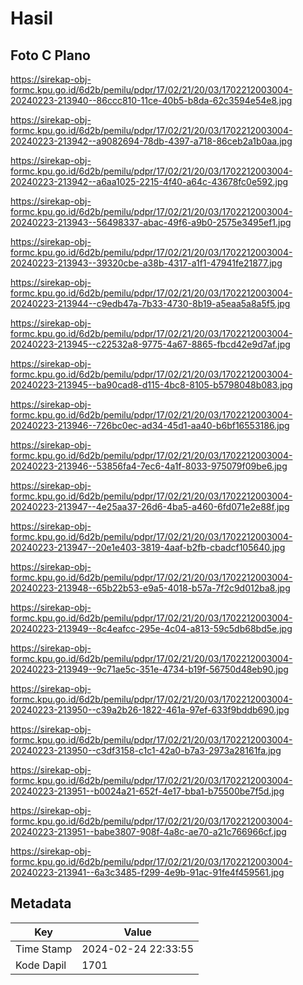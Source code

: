 # Hasil

## Foto C Plano

https://sirekap-obj-formc.kpu.go.id/6d2b/pemilu/pdpr/17/02/21/20/03/1702212003004-20240223-213940--86ccc810-11ce-40b5-b8da-62c3594e54e8.jpg

https://sirekap-obj-formc.kpu.go.id/6d2b/pemilu/pdpr/17/02/21/20/03/1702212003004-20240223-213942--a9082694-78db-4397-a718-86ceb2a1b0aa.jpg

https://sirekap-obj-formc.kpu.go.id/6d2b/pemilu/pdpr/17/02/21/20/03/1702212003004-20240223-213942--a6aa1025-2215-4f40-a64c-43678fc0e592.jpg

https://sirekap-obj-formc.kpu.go.id/6d2b/pemilu/pdpr/17/02/21/20/03/1702212003004-20240223-213943--56498337-abac-49f6-a9b0-2575e3495ef1.jpg

https://sirekap-obj-formc.kpu.go.id/6d2b/pemilu/pdpr/17/02/21/20/03/1702212003004-20240223-213943--39320cbe-a38b-4317-a1f1-47941fe21877.jpg

https://sirekap-obj-formc.kpu.go.id/6d2b/pemilu/pdpr/17/02/21/20/03/1702212003004-20240223-213944--c9edb47a-7b33-4730-8b19-a5eaa5a8a5f5.jpg

https://sirekap-obj-formc.kpu.go.id/6d2b/pemilu/pdpr/17/02/21/20/03/1702212003004-20240223-213945--c22532a8-9775-4a67-8865-fbcd42e9d7af.jpg

https://sirekap-obj-formc.kpu.go.id/6d2b/pemilu/pdpr/17/02/21/20/03/1702212003004-20240223-213945--ba90cad8-d115-4bc8-8105-b5798048b083.jpg

https://sirekap-obj-formc.kpu.go.id/6d2b/pemilu/pdpr/17/02/21/20/03/1702212003004-20240223-213946--726bc0ec-ad34-45d1-aa40-b6bf16553186.jpg

https://sirekap-obj-formc.kpu.go.id/6d2b/pemilu/pdpr/17/02/21/20/03/1702212003004-20240223-213946--53856fa4-7ec6-4a1f-8033-975079f09be6.jpg

https://sirekap-obj-formc.kpu.go.id/6d2b/pemilu/pdpr/17/02/21/20/03/1702212003004-20240223-213947--4e25aa37-26d6-4ba5-a460-6fd071e2e88f.jpg

https://sirekap-obj-formc.kpu.go.id/6d2b/pemilu/pdpr/17/02/21/20/03/1702212003004-20240223-213947--20e1e403-3819-4aaf-b2fb-cbadcf105640.jpg

https://sirekap-obj-formc.kpu.go.id/6d2b/pemilu/pdpr/17/02/21/20/03/1702212003004-20240223-213948--65b22b53-e9a5-4018-b57a-7f2c9d012ba8.jpg

https://sirekap-obj-formc.kpu.go.id/6d2b/pemilu/pdpr/17/02/21/20/03/1702212003004-20240223-213949--8c4eafcc-295e-4c04-a813-59c5db68bd5e.jpg

https://sirekap-obj-formc.kpu.go.id/6d2b/pemilu/pdpr/17/02/21/20/03/1702212003004-20240223-213949--9c71ae5c-351e-4734-b19f-56750d48eb90.jpg

https://sirekap-obj-formc.kpu.go.id/6d2b/pemilu/pdpr/17/02/21/20/03/1702212003004-20240223-213950--c39a2b26-1822-461a-97ef-633f9bddb690.jpg

https://sirekap-obj-formc.kpu.go.id/6d2b/pemilu/pdpr/17/02/21/20/03/1702212003004-20240223-213950--c3df3158-c1c1-42a0-b7a3-2973a28161fa.jpg

https://sirekap-obj-formc.kpu.go.id/6d2b/pemilu/pdpr/17/02/21/20/03/1702212003004-20240223-213951--b0024a21-652f-4e17-bba1-b75500be7f5d.jpg

https://sirekap-obj-formc.kpu.go.id/6d2b/pemilu/pdpr/17/02/21/20/03/1702212003004-20240223-213951--babe3807-908f-4a8c-ae70-a21c766966cf.jpg

https://sirekap-obj-formc.kpu.go.id/6d2b/pemilu/pdpr/17/02/21/20/03/1702212003004-20240223-213941--6a3c3485-f299-4e9b-91ac-91fe4f459561.jpg


## Metadata

| Key        | Value               |
| ---------- | ------------------- |
| Time Stamp | 2024-02-24 22:33:55 |
| Kode Dapil | 1701                |



